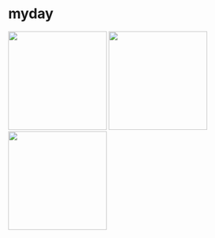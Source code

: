 # myday
<div>
<img src="https://user-images.githubusercontent.com/98408096/194327270-5e5c46fd-6309-4efd-b58d-83f03314e6c0.png" width="200">
<img src="https://user-images.githubusercontent.com/98408096/194327434-5684a532-3856-4fd9-b365-4df6d50b5a7b.png" width="200">  
<img src="https://user-images.githubusercontent.com/98408096/194325590-e9ab4e1f-92f2-416c-b025-0e52cf3a15f2.png" width="200">
</div>

